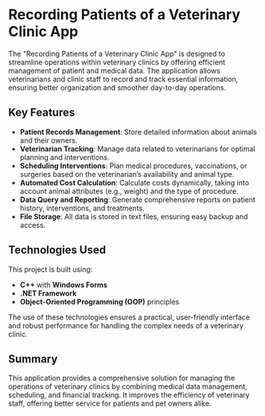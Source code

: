 # Recording Patients of a Veterinary Clinic App

The "Recording Patients of a Veterinary Clinic App" is designed to streamline operations within veterinary clinics by offering efficient management of patient and medical data. The application allows veterinarians and clinic staff to record and track essential information, ensuring better organization and smoother day-to-day operations.

## Key Features

- **Patient Records Management**: Store detailed information about animals and their owners.
- **Veterinarian Tracking**: Manage data related to veterinarians for optimal planning and interventions.
- **Scheduling Interventions**: Plan medical procedures, vaccinations, or surgeries based on the veterinarian’s availability and animal type.
- **Automated Cost Calculation**: Calculate costs dynamically, taking into account animal attributes (e.g., weight) and the type of procedure.
- **Data Query and Reporting**: Generate comprehensive reports on patient history, interventions, and treatments.
- **File Storage**: All data is stored in text files, ensuring easy backup and access.

## Technologies Used

This project is built using:
- **C++** with **Windows Forms**  
- **.NET Framework**  
- **Object-Oriented Programming (OOP)** principles  

The use of these technologies ensures a practical, user-friendly interface and robust performance for handling the complex needs of a veterinary clinic.  

## Summary

This application provides a comprehensive solution for managing the operations of veterinary clinics by combining medical data management, scheduling, and financial tracking. It improves the efficiency of veterinary staff, offering better service for patients and pet owners alike.
